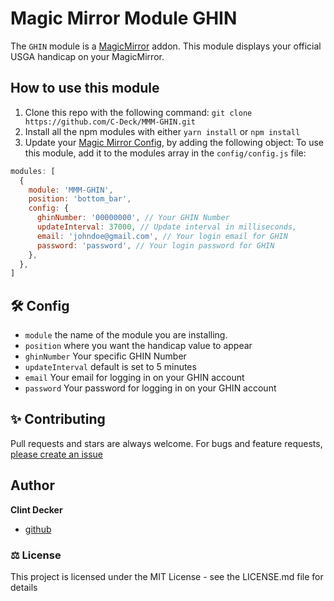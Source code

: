 # Magic Mirror Module GHIN

The `GHIN` module is a <a href="https://github.com/MichMich/MagicMirror">MagicMirror</a> addon.
This module displays your official USGA handicap on your MagicMirror.

## How to use this module

1. Clone this repo with the following command: `git clone https://github.com/C-Deck/MMM-GHIN.git`
1. Install all the npm modules with either `yarn install` or `npm install`
1. Update your [Magic Mirror Config](https://github.com/MichMich/MagicMirror/blob/master/config/config.js.sample), by adding the following object:
   To use this module, add it to the modules array in the `config/config.js` file:

```javascript
modules: [
  {
    module: 'MMM-GHIN',
    position: 'bottom_bar',
    config: {
      ghinNumber: '00000000', // Your GHIN Number
      updateInterval: 37000, // Update interval in milliseconds,
      email: 'johndoe@gmail.com', // Your login email for GHIN
      password: 'password', // Your login password for GHIN
    },
  },
]
```

## 🛠️ Config

- `module` the name of the module you are installing.
- `position` where you want the handicap value to appear
- `ghinNumber` Your specific GHIN Number
- `updateInterval` default is set to 5 minutes
- `email` Your email for logging in on your GHIN account
- `password` Your password for logging in on your GHIN account

## ✨ Contributing

Pull requests and stars are always welcome. For bugs and feature requests, [please create an issue](https://github.com/C-Deck/mmm-ghin/issues)

## Author

**Clint Decker**

- [github](https://www.github.com/C-Deck)

### ⚖️ License

This project is licensed under the MIT License - see the LICENSE.md file for details
